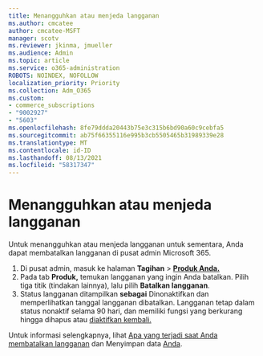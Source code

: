 ```yaml
---
title: Menangguhkan atau menjeda langganan
ms.author: cmcatee
author: cmcatee-MSFT
manager: scotv
ms.reviewer: jkinma, jmueller
ms.audience: Admin
ms.topic: article
ms.service: o365-administration
ROBOTS: NOINDEX, NOFOLLOW
localization_priority: Priority
ms.collection: Adm_O365
ms.custom:
- commerce_subscriptions
- "9002927"
- "5603"
ms.openlocfilehash: 8fe79ddda20443b75e3c315b6bd90a60c9cebfa5
ms.sourcegitcommit: ab75f66355116e995b3cb5505465b31989339e28
ms.translationtype: MT
ms.contentlocale: id-ID
ms.lasthandoff: 08/13/2021
ms.locfileid: "58317347"
---
```

# <a name="suspend-or-pause-a-subscription"></a>Menangguhkan atau menjeda langganan

Untuk menangguhkan atau menjeda langganan untuk sementara, Anda dapat membatalkan langganan di pusat admin Microsoft 365.

1. Di pusat admin, masuk ke halaman **Tagihan**  >  **[Produk Anda.](https://go.microsoft.com/fwlink/p/?linkid=842054)**
2. Pada tab **Produk,** temukan langganan yang ingin Anda batalkan. Pilih tiga titik (tindakan lainnya), lalu pilih **Batalkan langganan**.
3. Status langganan ditampilkan **sebagai** Dinonaktifkan dan memperlihatkan tanggal langganan dibatalkan. Langganan tetap dalam status nonaktif selama 90 hari, dan memiliki fungsi yang berkurang hingga dihapus atau [diaktifkan kembali.](https://docs.microsoft.com/microsoft-365/commerce/subscriptions/reactivate-your-subscription)

Untuk informasi selengkapnya, lihat [Apa yang terjadi saat Anda membatalkan langganan](https://docs.microsoft.com/microsoft-365/commerce/subscriptions/cancel-your-subscription#what-happens-when-you-cancel-a-subscription) dan Menyimpan data [Anda](https://docs.microsoft.com/microsoft-365/commerce/subscriptions/cancel-your-subscription#save-your-data).
